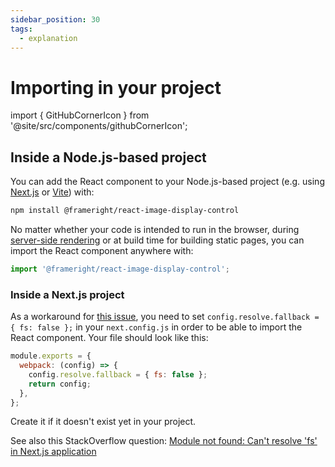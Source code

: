 ```yaml
---
sidebar_position: 30
tags:
  - explanation
---
```


# Importing in your project

import { GitHubCornerIcon } from '@site/src/components/githubCornerIcon';

<GitHubCornerIcon href="https://github.com/Frameright/react-image-display-control" />

## Inside a Node.js-based project

You can add the React component to your Node.js-based project (e.g. using
[Next.js](https://nextjs.org/) or [Vite](https://vitejs.dev/)) with:

```bash
npm install @frameright/react-image-display-control
```

No matter whether your code is intended to run in the browser, during
[server-side rendering](ssr.md) or at build time for building static pages, you
can import the React component anywhere with:

```js
import '@frameright/react-image-display-control';
```

### Inside a Next.js project

As a workaround for
[this issue](https://github.com/Frameright/image-display-control-metadata-parser/issues/3),
you need to set `config.resolve.fallback = { fs: false };` in your
`next.config.js` in order to be able to import the React component. Your file
should look like this:

```js title=next.config.js
module.exports = {
  webpack: (config) => {
    config.resolve.fallback = { fs: false };
    return config;
  },
};
```

Create it if it doesn't exist yet in your project.

See also this StackOverflow question:
[Module not found: Can't resolve 'fs' in Next.js application](https://stackoverflow.com/questions/64926174/module-not-found-cant-resolve-fs-in-next-js-application)
